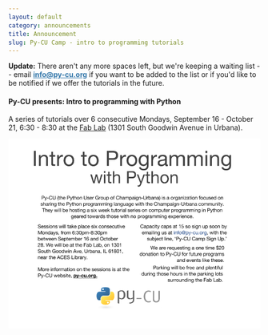 ```yaml
---
layout: default
category: announcements
title: Announcement
slug: Py-CU Camp - intro to programming tutorials
---
```



<div class="alert alert-block">
    <strong>Update:</strong> There aren't any more spaces left, but we're keeping a
    waiting list -- email
    <strong><a style="color: #37a; " href="mailto:info@py-cu.org">info@py-cu.org</a></strong>
    if you want to be added to the list or if you'd
    like to be notified if we offer the tutorials in the future.
</div>

#### Py-CU presents: Intro to programming with Python
A series of tutorials over 6 consecutive Mondays, September 16 - October 21,
6:30 - 8:30 at the <a href='http://cucfablab.org/'>Fab Lab</a> (1301 South Goodwin Avenue in Urbana).

<img alt="Intro to programming with Python - flyer" src="/img/pycucamp_flyer.png" style="width:700px" />
